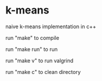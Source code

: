 # k-means
naive k-means implementation in c++

run "make" to compile

run "make run" to run

run "make v" to run valgrind

run "make c" to clean directory